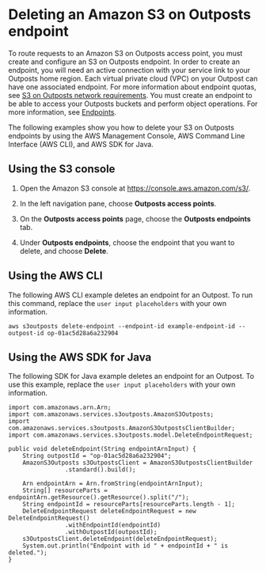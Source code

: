 # Deleting an Amazon S3 on Outposts endpoint<a name="S3OutpostsDeleteEndpoints"></a>

To route requests to an Amazon S3 on Outposts access point, you must create and configure an S3 on Outposts endpoint\. In order to create an endpoint, you will need an active connection with your service link to your Outposts home region\. Each virtual private cloud \(VPC\) on your Outpost can have one associated endpoint\. For more information about endpoint quotas, see [ S3 on Outposts network requirements](S3OnOutpostsRestrictionsLimitations.md#S3OnOutpostsConnectivityRestrictions)\. You must create an endpoint to be able to access your Outposts buckets and perform object operations\. For more information, see [Endpoints](S3OutpostsWorkingBuckets.md#S3OutpostsEP)\.

The following examples show you how to delete your S3 on Outposts endpoints by using the AWS Management Console, AWS Command Line Interface \(AWS CLI\), and AWS SDK for Java\.

## Using the S3 console<a name="s3-outposts-endpoint-delete"></a>

1. Open the Amazon S3 console at [https://console\.aws\.amazon\.com/s3/](https://console.aws.amazon.com/s3/)\.

1. In the left navigation pane, choose **Outposts access points**\.

1. On the **Outposts access points** page, choose the **Outposts endpoints** tab\.

1. Under **Outposts endpoints**, choose the endpoint that you want to delete, and choose **Delete**\.

## Using the AWS CLI<a name="S3OutpostsDeleteEndpointCLI"></a>

The following AWS CLI example deletes an endpoint for an Outpost\. To run this command, replace the `user input placeholders` with your own information\.

```
aws s3outposts delete-endpoint --endpoint-id example-endpoint-id --outpost-id op-01ac5d28a6a232904
```

## Using the AWS SDK for Java<a name="S3OutpostsDeleteEndpointJava"></a>

The following SDK for Java example deletes an endpoint for an Outpost\. To use this example, replace the `user input placeholders` with your own information\.

```
import com.amazonaws.arn.Arn;
import com.amazonaws.services.s3outposts.AmazonS3Outposts;
import com.amazonaws.services.s3outposts.AmazonS3OutpostsClientBuilder;
import com.amazonaws.services.s3outposts.model.DeleteEndpointRequest;

public void deleteEndpoint(String endpointArnInput) {
    String outpostId = "op-01ac5d28a6a232904";
    AmazonS3Outposts s3OutpostsClient = AmazonS3OutpostsClientBuilder
                .standard().build();
                
    Arn endpointArn = Arn.fromString(endpointArnInput);
    String[] resourceParts = endpointArn.getResource().getResource().split("/");
    String endpointId = resourceParts[resourceParts.length - 1];
    DeleteEndpointRequest deleteEndpointRequest = new DeleteEndpointRequest()
                .withEndpointId(endpointId)
                .withOutpostId(outpostId);
    s3OutpostsClient.deleteEndpoint(deleteEndpointRequest);
    System.out.println("Endpoint with id " + endpointId + " is deleted.");
}
```